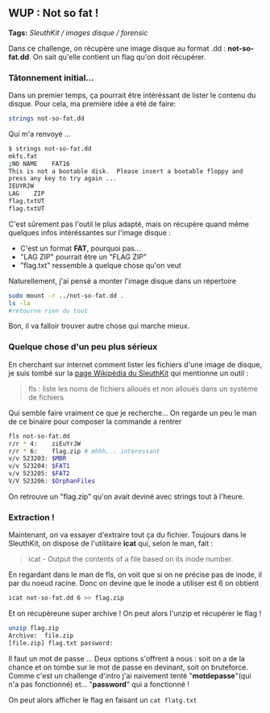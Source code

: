 ## WUP : Not so fat !
**Tags:** _SleuthKit / images disque / forensic_

Dans ce challenge, on récupère une image disque au format .dd : **not-so-fat.dd**. On sait qu'elle contient un flag qu'on doit récupérer.

### Tâtonnement initial...
Dans un premier temps, ça pourrait être intéréssant de lister le contenu du disque. Pour cela, ma première idée a été de faire:
```bash
strings not-so-fat.dd
``` 
Qui m'a renvoyé ...
```bash
$ strings not-so-fat.dd
mkfs.fat
;NO NAME    FAT16
This is not a bootable disk.  Please insert a bootable floppy and
press any key to try again ...
IEUYRJW
LAG    ZIP
flag.txtUT	
flag.txtUT
```
C'est sûrement pas l'outil le plus adapté, mais on récupère quand même quelques infos intéréssantes sur l'image disque :
* C'est un format **FAT**, pourquoi pas...
* "LAG    ZIP" pourrait être un "FLAG ZIP"
* "flag.txt" ressemble à quelque chose qu'on veut

Naturellement, j'ai pensé a monter l'image disque dans un répertoire 
```bash
sudo mount -r ../not-so-fat.dd .
ls -la
#retourne rien du tout
```
Bon, il va falloir trouver autre chose qui marche mieux.

### Quelque chose d'un peu plus sérieux 
En cherchant sur internet comment lister les fichiers d'une image de disque, je suis tombé sur la [page Wikipédia du SleuthKit](https://fr.wikipedia.org/wiki/The_Sleuth_Kit) qui mentionne un outil :  
> fls : liste les noms de fichiers alloués et non alloués dans un système de fichiers
>
Qui semble faire vraiment ce que je recherche... On regarde un peu le man de ce binaire pour composer la commande a rentrer
```bash
fls not-so-fat.dd
r/r * 4:	ziEuYrJW
r/r * 6:	flag.zip # mhhh... interessant
v/v 523203:	$MBR
v/v 523204:	$FAT1
v/v 523205:	$FAT2
V/V 523206:	$OrphanFiles
```
On retrouve un "flag.zip" qu'on avait deviné avec strings tout à l'heure.  

### Extraction !

Maintenant, on va essayer d'extraire tout ça du fichier. Toujours dans le SleuthKit, on dispose de l'utilitaire **icat** qui, selon le man, fait :
>icat - Output the contents of a file based on its inode number.
>
En regardant dans le man de fls, on voit que si on ne précise pas de inode, il par du noeud racine. Donc on devine que le inode a utiliser est 6 on obtient

```bash
icat not-so-fat.dd 6 >> flag.zip
```
Et on récupèreune super archive ! On peut alors l'unzip et récupérer le flag ! 
```bash
unzip flag.zip
Archive:  file.zip
[file.zip] flag.txt password:
```
Il faut un mot de passe ... Deux options s'offrent à nous : soit on a de la chance et on tombe sur le mot de passe en devinant, soit on bruteforce. Comme c'est un challenge d'intro j'ai naivement tenté "**motdepasse**"(qui n'a pas fonctionné) et... "**password**" qui a fonctionné !  

On peut alors afficher le flag en faisant un ```cat flatg.txt```
